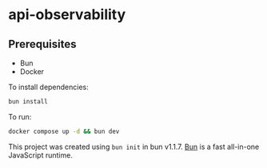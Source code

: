 # api-observability

## Prerequisites

- Bun
- Docker

To install dependencies:

```bash
bun install
```

To run:

```bash
docker compose up -d && bun dev
```

This project was created using `bun init` in bun v1.1.7. [Bun](https://bun.sh) is a fast all-in-one JavaScript runtime.
